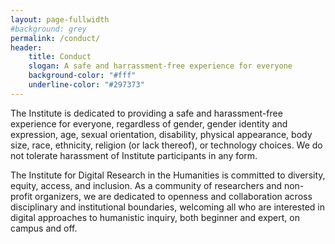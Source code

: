 ```yaml
---
layout: page-fullwidth
#background: grey
permalink: /conduct/
header:
    title: Conduct
    slogan: A safe and harrassment-free experience for everyone
    background-color: "#fff"
    underline-color: "#297373"
---
```


The Institute is dedicated to providing a safe and harassment-free experience for everyone, regardless of gender, gender identity and expression, age, sexual orientation, disability, physical appearance, body size, race, ethnicity, religion (or lack thereof), or technology choices. We do not tolerate harassment of Institute participants in any form. 

The Institute for Digital Research in the Humanities is committed to diversity, equity, access, and inclusion. As a community of researchers and non-profit organizers, we are dedicated to openness and collaboration across disciplinary and institutional boundaries, welcoming all who are interested in digital approaches to humanistic inquiry, both beginner and expert, on campus and off. 